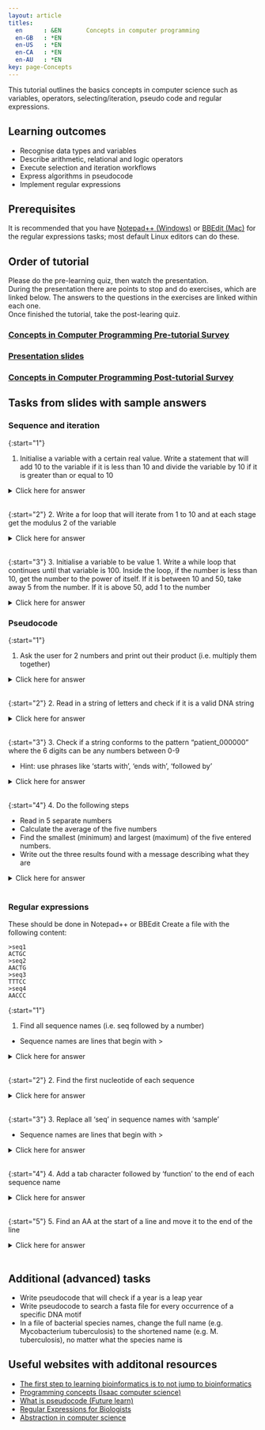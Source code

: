 ```yaml
---
layout: article
titles:
  en      : &EN       Concepts in computer programming
  en-GB   : *EN
  en-US   : *EN
  en-CA   : *EN
  en-AU   : *EN
key: page-Concepts
---
```



This tutorial outlines the basics concepts in computer science such as variables, operators, selecting/iteration, pseudo code and regular expressions.<br />

## Learning outcomes
* Recognise data types and variables
* Describe arithmetic, relational and logic operators
* Execute selection and iteration workflows
* Express algorithms in pseudocode
* Implement regular expressions

## Prerequisites
It is recommended that you have [Notepad++ (Windows)](https://notepad-plus-plus.org/downloads/) or [BBEdit (Mac)](https://www.barebones.com/support/bbedit/updates.html) for the regular expressions tasks; most default Linux editors can do these.

## Order of tutorial

Please do the pre-learning quiz, then watch the presentation. <br />
During the presentation there are points to stop and do exercises, which are linked below. The answers to the questions in the exercises are linked within each one.<br />
Once finished the tutorial, take the post-learing quiz.<br />

### <a href="https://ntusurvey.onlinesurveys.ac.uk/concepts-in-computer-programming-pre-tutorial-survey" target="_blank">Concepts in Computer Programming Pre-tutorial Survey</a>

### [Presentation slides](https://conmeehan.github.io/PathogenDataCourse/SlideSets/ConceptsInComputerProgramming.pptx)

### <a href="https://ntusurvey.onlinesurveys.ac.uk/concepts-in-computer-programming-post-tutorial-survey" target="_blank">Concepts in Computer Programming Post-tutorial Survey</a>

## Tasks from slides with sample answers
### Sequence and iteration
{:start="1"}
1. Initialise a variable with a certain real value. Write a statement that will add 10 to the variable if it is less than 10 and divide the variable by 10 if it is greater than or equal to 10

<details> <summary>Click here for answer</summary>

{% highlight console %}
real var1 = 11.0
if var1 < 10
  var1 = var1+10
else
  var1 = var1/10 
{% endhighlight %}

</details><br />

{:start="2"}
2. Write a for loop that will iterate from 1 to 10 and at each stage get the modulus 2 of the variable

<details>

<summary>Click here for answer</summary>

{% highlight console %}
for variable between 1 and 10
print variable%2 
{% endhighlight %}

</details><br />

{:start="3"}
3. Initialise a variable to be value 1. Write a while loop that continues until that variable is 100. Inside the loop, if the number is less than 10, get the number to the power of itself. If it is between 10 and 50, take away 5 from the number. If it is above 50, add 1 to the number

<details>

<summary>Click here for answer</summary>

{% highlight console %}
int var1 = 1
while var1 <=100
  if var1 < 10
    var1= var1^var1
  else if var1 >= 10 && var1 <=50
    var1 = var1 - 5
  else if var1 > 50
    var1 = var1 + 1 
{% endhighlight %}

* Note: the algorithm is worded ambiguously where it states 'between 10 and 50' and should be more specific saying "between 10 and 50 included" or similar. 
 * This is specifically like this to make you think about ambiguity
* Note 2: This loop will actually never finish because the first step of the loop is 1^1 which is 1, so it will never increase and thus run forever.
  * This is specifically done to make you think about covering all scenarios. Probably best to start at 2 or add a clause to capture such cases

</details>

### Pseudocode
{:start="1"}
1. Ask the user for 2 numbers and print out their product (i.e. multiply them together)
<details><summary>Click here for answer</summary>

{% highlight console %}
Prompt user to enter a number
  Store number in variable1
 Prompt user for a second number
  Store number in variable2
 Multiply variable1 and variable2
  Store answer in variable3
 Print variable3 to screen 
{% endhighlight %}

</details><br />

{:start="2"}
2. Read in a string of letters and check if it is a valid DNA string
<details><summary>Click here for answer</summary>

{% highlight console %}
Read in a string from the user or file
  Store in variable1
Loop through by going letter by letter through the string
  Check if the letter is an A, C, G or T (case insensitive)
  If not, stop
 If the loop  finishes without stopping early, it is a valid DNA string 
{% endhighlight %}

</details><br />

{:start="3"}
3. Check if a string conforms to the pattern “patient_000000” where the 6 digits can be any numbers between 0-9
  - Hint: use phrases like ‘starts with’, ‘ends with’, ‘followed by’
<details><summary>Click here for answer</summary>

{% highlight console %}
Store string in a variable
Check if variable starts with "patient_" and is followed by six digits
Check that the string ends after these 6 digits
{% endhighlight %}

</details><br />

{:start="4"}
4. Do the following steps
  - Read in 5 separate numbers
  - Calculate the average of the five numbers
  - Find the smallest (minimum) and largest (maximum) of the five entered numbers.
  - Write out the three results found with a message describing what they are
<details><summary>Click here for answer</summary>

{% highlight console %}
Create 5 real type variables and store numbers in each
Add all five numbers to each other and divide that answer by 5 to get the average
  print to screen "This is the average of the five numbers" followed by the answer
Starting with the first number, store it in a variable called minimum
Now go number by number through the other 4 and at each number check if it is smaller than the number stored in minimum
  If so, replace the number stored in minimum by that number
Once finished, print to screen "The minimum of the 5 numbers is" followed by the number stored in the minimum variable
Starting with the first number, store it in a variable called mamimum
Now go number by number through the other 4 and at each number check if it is larger than the number stored in maximum
  If so, replace the number stored in maximum by that number
Once finished, print to screen "The maximum of the 5 numbers is" followed by the number stored in the maximum variable
{% endhighlight %}

</details><br />

### Regular expressions
These should be done in Notepad++ or BBEdit
Create a file with the following content:
```
>seq1
ACTGC
>seq2
AACTG
>seq3
TTTCC
>seq4
AACCC
```
{:start="1"}
1. Find all sequence names (i.e. seq followed by a number)
  - Sequence names are lines that begin with >

<details><summary>Click here for answer</summary>

{% highlight console %}
Find:
^>.*
{% endhighlight %}

</details><br />

{:start="2"}
2. Find the first nucleotide of each sequence
<details><summary>Click here for answer</summary>

{% highlight console %}
Find:
^[^>]
{% endhighlight %}

</details><br />

{:start="3"}
3. Replace all ‘seq’ in sequence names with ‘sample’
  - Sequence names are lines that begin with >
<details><summary>Click here for answer</summary>

{% highlight console %}
Find:
^>seq
Replace:
>sample
{% endhighlight %}

</details><br />

{:start="4"}
4. Add a tab character followed by ‘function’ to the end of each sequence name
<details><summary>Click here for answer</summary>

{% highlight console %}
Find:
^(>.*)
Replace:
\1\tfunction
{% endhighlight %}

</details><br />

{:start="5"}
5. Find an AA at the start of a line and move it to the end of the line
<details><summary>Click here for answer</summary>

{% highlight console %}
Find:
^(AA)(.*)$
Replace:
\2\1
{% endhighlight %}

</details><br />


## Additional (advanced) tasks
* Write pseudocode that will check if a year is a leap year
* Write pseudocode to search a fasta file for every occurrence of a specific DNA motif
* In a file of bacterial species names, change the full name (e.g. Mycobacterium tuberculosis) to the shortened name (e.g. M. tuberculosis), no matter what the species name is

## Useful websites with additonal resources
* [The first step to learning bioinformatics is to not jump to bioinformatics](https://towardsdatascience.com/the-first-step-to-learning-bioinformatics-is-to-not-jump-to-bioinformatics-2e958f7b811a)
* [Programming concepts (Isaac computer science)](https://isaaccomputerscience.org/topics/programming_concepts?examBoard=all&stage=all)
* [What is pseudocode (Future learn)](https://www.futurelearn.com/info/courses/block-to-text-based-programming/0/steps/39492)
* [Regular Expressions for Biologists](https://carpentries-incubator.github.io/regex-novice-biology/)
* [Abstraction in computer science](https://www.happykhan.com/posts/abstraction-in-computer-science/)
